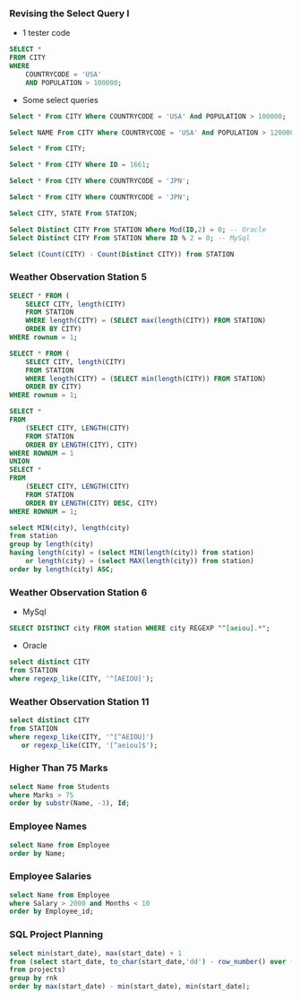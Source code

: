 

### Revising the Select Query I

* 1 tester code

```sql
SELECT *
FROM CITY
WHERE
    COUNTRYCODE = 'USA'
    AND POPULATION > 100000;
```

* Some select queries

```sql
Select * From CITY Where COUNTRYCODE = 'USA' And POPULATION > 100000;
```

```sql
Select NAME From CITY Where COUNTRYCODE = 'USA' And POPULATION > 120000;
```

```sql
Select * From CITY;
```

```sql
Select * From CITY Where ID = 1661;
```

```sql
Select * From CITY Where COUNTRYCODE = 'JPN';
```

```sql
Select * From CITY Where COUNTRYCODE = 'JPN';
```

```sql
Select CITY, STATE From STATION;
```

```sql
Select Distinct CITY From STATION Where Mod(ID,2) = 0; -- Oracle
Select Distinct CITY From STATION Where ID % 2 = 0; -- MySql
```

```sql
Select (Count(CITY) - Count(Distinct CITY)) from STATION
```


### Weather Observation Station 5

```sql
SELECT * FROM (
    SELECT CITY, length(CITY)
    FROM STATION
    WHERE length(CITY) = (SELECT max(length(CITY)) FROM STATION)
    ORDER BY CITY)
WHERE rownum = 1;

SELECT * FROM (
    SELECT CITY, length(CITY)
    FROM STATION
    WHERE length(CITY) = (SELECT min(length(CITY)) FROM STATION)
    ORDER BY CITY)
WHERE rownum = 1;
```

```sql
SELECT *
FROM
    (SELECT CITY, LENGTH(CITY)
    FROM STATION
    ORDER BY LENGTH(CITY), CITY)
WHERE ROWNUM = 1
UNION
SELECT *
FROM
    (SELECT CITY, LENGTH(CITY)
    FROM STATION
    ORDER BY LENGTH(CITY) DESC, CITY)
WHERE ROWNUM = 1;
```

```sql
select MIN(city), length(city)
from station
group by length(city)
having length(city) = (select MIN(length(city)) from station)
    or length(city) = (select MAX(length(city)) from station)
order by length(city) ASC;
```


### Weather Observation Station 6

* MySql

```sql
SELECT DISTINCT city FROM station WHERE city REGEXP "^[aeiou].*";
```

* Oracle

```sql
select distinct CITY
from STATION
where regexp_like(CITY, '^[AEIOU]');
```


### Weather Observation Station 11

```sql
select distinct CITY
from STATION
where regexp_like(CITY, '^[^AEIOU]')
   or regexp_like(CITY, '[^aeiou]$');
```


### Higher Than 75 Marks

```sql
select Name from Students
where Marks > 75
order by substr(Name, -3), Id;
```


### Employee Names

```sql
select Name from Employee
order by Name;
```


### Employee Salaries

```sql
select Name from Employee
where Salary > 2000 and Months < 10
order by Employee_id;
```


### SQL Project Planning

```sql
select min(start_date), max(start_date) + 1
from (select start_date, to_char(start_date,'dd') - row_number() over (order by start_date) as rnk
from projects)
group by rnk
order by max(start_date) - min(start_date), min(start_date);
```
